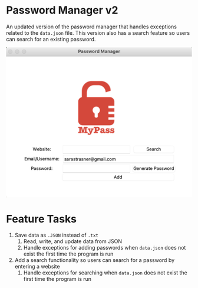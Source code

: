 # Password Manager v2
An updated version of the password manager that handles exceptions related to the `data.json` file. This version also
has a search feature so users can search for an existing password.

![V2 Screenshot](passwordManagerv2.jpg)

# Feature Tasks
1. Save data as `.JSON` instead of `.txt`
   1. Read, write, and update data from JSON
   1. Handle exceptions for adding passwords when `data.json` does not exist the first time the program is run
1. Add a search functionality so users can search for a password by entering a website
   1. Handle exceptions for searching when `data.json` does not exist the first time the program is run